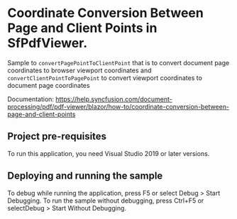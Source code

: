 #  Coordinate Conversion Between Page and Client Points in SfPdfViewer.
Sample to `convertPagePointToClientPoint` that is to convert document page coordinates to browser viewport coordinates and `convertClientPointToPagePoint` to convert viewport coordinates to document page coordinates

Documentation: https://help.syncfusion.com/document-processing/pdf/pdf-viewer/blazor/how-to/coordinate-conversion-between-page-and-client-points

## Project pre-requisites
To run this application, you need Visual Studio 2019 or later versions.

## Deploying and running the sample
To debug while running the application, press F5 or select Debug > Start Debugging. To run the sample without debugging, press Ctrl+F5 or selectDebug > Start Without Debugging.